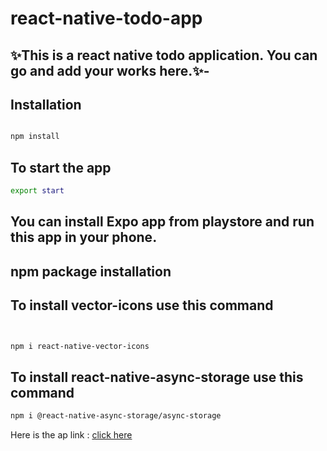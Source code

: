 # react-native-todo-app

## ✨This is a react native todo application. You can go and add your works here.✨-

## Installation

```sh

npm install

```
## To start the app

```sh
export start

```

## You can install Expo app from playstore and run this app in your phone.

## npm package installation

## To install vector-icons use this command
```sh


npm i react-native-vector-icons
```

## To install react-native-async-storage use this command

```sh
npm i @react-native-async-storage/async-storage

```

Here is the ap link : [click here](https://drive.google.com/file/d/1sugMN3wW1O8wLT2-HJtqybb6KOTaAJ_l/view?usp=sharing)
